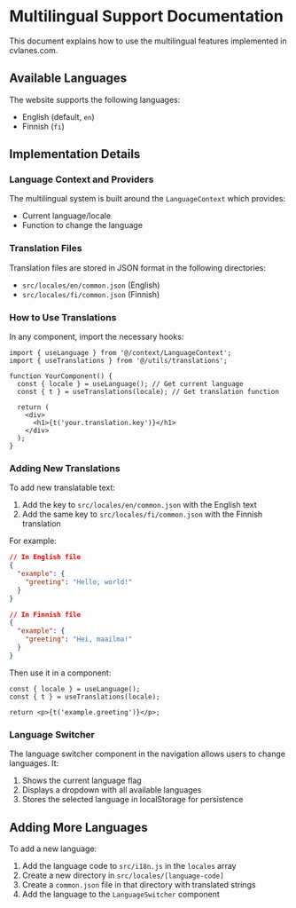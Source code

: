 # Multilingual Support Documentation

This document explains how to use the multilingual features implemented in cvlanes.com.

## Available Languages

The website supports the following languages:
- English (default, `en`)
- Finnish (`fi`)

## Implementation Details

### Language Context and Providers

The multilingual system is built around the `LanguageContext` which provides:
- Current language/locale
- Function to change the language

### Translation Files

Translation files are stored in JSON format in the following directories:
- `src/locales/en/common.json` (English)
- `src/locales/fi/common.json` (Finnish)

### How to Use Translations

In any component, import the necessary hooks:

```tsx
import { useLanguage } from '@/context/LanguageContext';
import { useTranslations } from '@/utils/translations';

function YourComponent() {
  const { locale } = useLanguage(); // Get current language
  const { t } = useTranslations(locale); // Get translation function
  
  return (
    <div>
      <h1>{t('your.translation.key')}</h1>
    </div>
  );
}
```

### Adding New Translations

To add new translatable text:

1. Add the key to `src/locales/en/common.json` with the English text
2. Add the same key to `src/locales/fi/common.json` with the Finnish translation

For example:
```json
// In English file
{
  "example": {
    "greeting": "Hello, world!"
  }
}

// In Finnish file
{
  "example": {
    "greeting": "Hei, maailma!"
  }
}
```

Then use it in a component:
```tsx
const { locale } = useLanguage();
const { t } = useTranslations(locale);

return <p>{t('example.greeting')}</p>;
```

### Language Switcher

The language switcher component in the navigation allows users to change languages. It:
1. Shows the current language flag
2. Displays a dropdown with all available languages
3. Stores the selected language in localStorage for persistence

## Adding More Languages

To add a new language:

1. Add the language code to `src/i18n.js` in the `locales` array
2. Create a new directory in `src/locales/[language-code]`
3. Create a `common.json` file in that directory with translated strings
4. Add the language to the `LanguageSwitcher` component